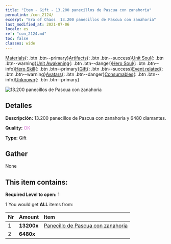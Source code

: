 ```yaml
---
title: "Item - Gift - 13.200 panecillos de Pascua con zanahoria"
permalink: /con_2124/
excerpt: "Era of Chaos  13.200 panecillos de Pascua con zanahoria"
last_modified_at: 2021-07-06
locale: es
ref: "con_2124.md"
toc: false
classes: wide
---
```

 [Materials](/ItemsES/){: .btn .btn--primary}[Artifacts](/ItemsES/Artifacts/){: .btn .btn--success}[Unit Soul](/ItemsES/UnitSoul/){: .btn .btn--warning}[Unit Awakening](/ItemsES/UnitAwakening/){: .btn .btn--danger}[Hero Soul](/ItemsES/HeroSoul/){: .btn .btn--info}[Hero Skill](/ItemsES/HeroSkill/){: .btn .btn--primary}[Gift](/ItemsES/Gift/){: .btn .btn--success}[Event related](/ItemsES/Events/){: .btn .btn--warning}[Avatars](/ItemsES/Avatars/){: .btn .btn--danger}[Consumables](/ItemsES/Consumables/){: .btn .btn--info}[Unknown](/ItemsES/Unknown/){: .btn .btn--primary}

 ![13.200 panecillos de Pascua con zanahoria](/images/t/i_907591.png)

## Detalles
 **Descripción:** 13.200 panecillos de Pascua con zanahoria y 6480 diamantes.

 **Quality:** <span style="color: #DA70D6">OK</span>

 **Type:** Gift

## Gather

  None

## This item contains:

 **Required Level to open:** 1

 1 You would get **ALL** items  from:

  | Nr | Amount |     Item    |
  |:---|:-------|:------------|
  | 1 |  **13200x** | [Panecillo de Pascua con zanahoria](/ItemsES/con_2119/) |  | 
  | 2 |  **6480x** | <i class="fas fa-gem"/> |  | 
